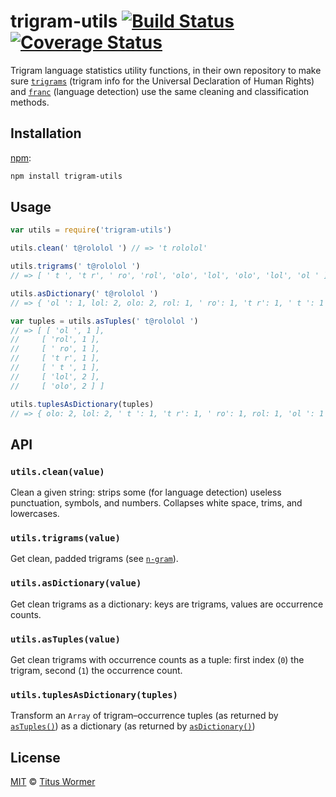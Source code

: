 # trigram-utils [![Build Status][travis-badge]][travis] [![Coverage Status][codecov-badge]][codecov]

Trigram language statistics utility functions, in their own repository to make
sure [`trigrams`][trigrams] (trigram info for the Universal Declaration of
Human Rights) and [`franc`][franc] (language detection) use the same cleaning
and classification methods.

## Installation

[npm][]:

```bash
npm install trigram-utils
```

## Usage

```js
var utils = require('trigram-utils')

utils.clean(' t@rololol ') // => 't rololol'

utils.trigrams(' t@rololol ')
// => [ ' t ', 't r', ' ro', 'rol', 'olo', 'lol', 'olo', 'lol', 'ol ' ]

utils.asDictionary(' t@rololol ')
// => { 'ol ': 1, lol: 2, olo: 2, rol: 1, ' ro': 1, 't r': 1, ' t ': 1 }

var tuples = utils.asTuples(' t@rololol ')
// => [ [ 'ol ', 1 ],
//     [ 'rol', 1 ],
//     [ ' ro', 1 ],
//     [ 't r', 1 ],
//     [ ' t ', 1 ],
//     [ 'lol', 2 ],
//     [ 'olo', 2 ] ]

utils.tuplesAsDictionary(tuples)
// => { olo: 2, lol: 2, ' t ': 1, 't r': 1, ' ro': 1, rol: 1, 'ol ': 1 }
```

## API

### `utils.clean(value)`

Clean a given string: strips some (for language detection) useless punctuation,
symbols, and numbers.  Collapses white space, trims, and lowercases.

### `utils.trigrams(value)`

Get clean, padded trigrams (see [`n-gram`][n-gram]).

### `utils.asDictionary(value)`

Get clean trigrams as a dictionary: keys are trigrams, values are occurrence
counts.

### `utils.asTuples(value)`

Get clean trigrams with occurrence counts as a tuple: first index (`0`) the
trigram, second (`1`) the occurrence count.

### `utils.tuplesAsDictionary(tuples)`

Transform an `Array` of trigram–occurrence tuples (as returned by
[`asTuples()`][as-tuples]) as a dictionary (as returned by
[`asDictionary()`][as-dictionary])

## License

[MIT][license] © [Titus Wormer][author]

<!-- Definitions -->

[travis-badge]: https://img.shields.io/travis/wooorm/trigram-utils.svg

[travis]: https://travis-ci.org/wooorm/trigram-utils

[codecov-badge]: https://img.shields.io/codecov/c/github/wooorm/trigram-utils.svg

[codecov]: https://codecov.io/github/wooorm/trigram-utils

[npm]: https://docs.npmjs.com/cli/install

[license]: license

[author]: http://wooorm.com

[trigrams]: https://github.com/wooorm/trigrams

[franc]: https://github.com/wooorm/franc

[n-gram]: https://github.com/words/n-gram

[as-tuples]: #utilsastuplesvalue

[as-dictionary]: #utilsasdictionaryvalue
